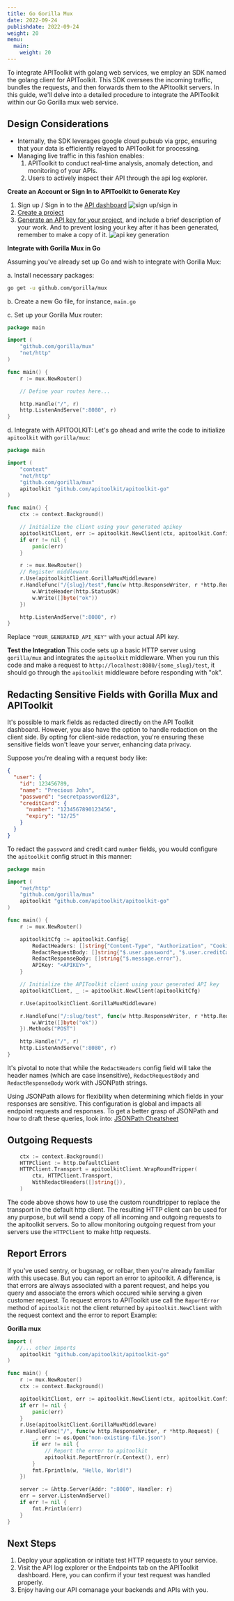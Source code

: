 ```yaml
---
title: Go Gorilla Mux
date: 2022-09-24
publishdate: 2022-09-24
weight: 20
menu:
  main:
    weight: 20
---
```


To integrate APIToolkit with golang web services, we employ an SDK named the golang client for APIToolkit. This SDK oversees the incoming traffic, bundles the requests, and then forwards them to the APItoolkit servers. In this guide, we'll delve into a detailed procedure to integrate the APIToolkit within our Go Gorilla mux web service.

## Design Considerations

- Internally, the SDK leverages google cloud pubsub via grpc, ensuring that your data is efficiently relayed to APIToolkit for processing.
- Managing live traffic in this fashion enables:
  1. APIToolkit to conduct real-time analysis, anomaly detection, and monitoring of your APIs.
  2. Users to actively inspect their API through the api log explorer.

**Create an Account or Sign In to APIToolkit to Generate Key**

1. Sign up / Sign in to the [API dashboard](https://app.apitoolkit.io)
   ![sign up/sign in](signin.png)
2. [Create a project](/docs/dashboard/creating-a-project/)
3. [Generate an API key for your project](/docs/dashboard/generating-api-keys), and include a brief description of your work. And to prevent losing your key after it has been generated, remember to make a copy of it.
   ![api key generation](api-key-generation.png)

**Integrate with Gorilla Mux in Go**

Assuming you've already set up Go and wish to integrate with Gorilla Mux:

a. Install necessary packages:

```bash
go get -u github.com/gorilla/mux
```

b. Create a new Go file, for instance, `main.go`

c. Set up your Gorilla Mux router:

```go
package main

import (
	"github.com/gorilla/mux"
	"net/http"
)

func main() {
	r := mux.NewRouter()

	// Define your routes here...

	http.Handle("/", r)
	http.ListenAndServe(":8080", r)
}
```

d. Integrate with APITOOLKIT:
Let's go ahead and write the code to initialize `apitoolkit` with `gorilla/mux`:

```go
package main

import (
	"context"
	"net/http"
	"github.com/gorilla/mux"
	apitoolkit "github.com/apitoolkit/apitoolkit-go"
)

func main() {
	ctx := context.Background()

	// Initialize the client using your generated apikey
	apitoolkitClient, err := apitoolkit.NewClient(ctx, apitoolkit.Config{APIKey: "<APIKEY>"})
	if err != nil {
		panic(err)
	}

	r := mux.NewRouter()
	// Register middleware
	r.Use(apitoolkitClient.GorillaMuxMiddleware)
	r.HandleFunc("/{slug}/test",func(w http.ResponseWriter, r *http.Request) {
		w.WriteHeader(http.StatusOK)
		w.Write([]byte("ok"))
	})

	http.ListenAndServe(":8080", r)
}
```

Replace `"YOUR_GENERATED_API_KEY"` with your actual API key.

**Test the Integration**
This code sets up a basic HTTP server using `gorilla/mux` and integrates the `apitoolkit` middleware. When you run this code and make a request to `http://localhost:8080/{some_slug}/test`, it should go through the `apitoolkit` middleware before responding with "ok".

## Redacting Sensitive Fields with Gorilla Mux and APIToolkit

It's possible to mark fields as redacted directly on the API Toolkit dashboard. However, you also have the option to handle redaction on the client side. By opting for client-side redaction, you're ensuring these sensitive fields won't leave your server, enhancing data privacy.

Suppose you're dealing with a request body like:

```json
{
  "user": {
    "id": 123456789,
    "name": "Precious John",
    "password": "secretpassword123",
    "creditCard": {
      "number": "1234567890123456",
      "expiry": "12/25"
    }
  }
}
```

To redact the `password` and credit card `number` fields, you would configure the `apitoolkit` config struct in this manner:

```go
package main

import (
	"net/http"
	"github.com/gorilla/mux"
	apitoolkit "github.com/apitoolkit/apitoolkit-go"
)

func main() {
	r := mux.NewRouter()

	apitoolkitCfg := apitoolkit.Config{
        RedactHeaders: []string{"Content-Type", "Authorization", "Cookies"}, // Redacting both request and response headers
        RedactRequestBody: []string{"$.user.password", "$.user.creditCard.number"},
        RedactResponseBody: []string{"$.message.error"},
        APIKey: "<APIKEY>",
    }

	// Initialize the APIToolkit client using your generated API key
	apitoolkitClient, _ := apitoolkit.NewClient(apitoolkitCfg)

	r.Use(apitoolkitClient.GorillaMuxMiddleware)

	r.HandleFunc("/:slug/test", func(w http.ResponseWriter, r *http.Request) {
		w.Write([]byte("ok"))
	}).Methods("POST")

	http.Handle("/", r)
	http.ListenAndServe(":8080", r)
}
```

It's pivotal to note that while the `RedactHeaders` config field will take the header names (which are case insensitive), `RedactRequestBody` and `RedactResponseBody` work with JSONPath strings.

Using JSONPath allows for flexibility when determining which fields in your responses are sensitive. This configuration is global and impacts all endpoint requests and responses. To get a better grasp of JSONPath and how to draft these queries, look into: [JSONPath Cheatsheet](https://lzone.de/cheat-sheet/JSONPath)

## Outgoing Requests

```go
    ctx := context.Background()
    HTTPClient := http.DefaultClient
    HTTPClient.Transport = apitoolkitClient.WrapRoundTripper(
        ctx, HTTPClient.Transport,
        WithRedactHeaders([]string{}),
    )

```

The code above shows how to use the custom roundtripper to replace the transport in the default http client.
The resulting HTTP client can be used for any purpose, but will send a copy of all incoming and outgoing requests
to the apitoolkit servers. So to allow monitoring outgoing request from your servers use the `HTTPClient` to make http requests.

## Report Errors

If you've used sentry, or bugsnag, or rollbar, then you're already familiar with this usecase.
But you can report an error to apitoolkit. A difference, is that errors are always associated with a parent request, and helps you query and associate the errors which occured while serving a given customer request. To request errors to APIToolkit use call the `ReportError` method of `apitoolkit` not the client returned by `apitoolkit.NewClient` with the request context and the error to report
Example:

**Gorilla mux**

```go
import (
   //... other imports
  	apitoolkit "github.com/apitoolkit/apitoolkit-go"
)

func main() {
	r := mux.NewRouter()
	ctx := context.Background()

	apitoolkitClient, err := apitoolkit.NewClient(ctx, apitoolkit.Config{APIKey: "<API_KEY>"})
	if err != nil {
		panic(err)
	}
	r.Use(apitoolkitClient.GorillaMuxMiddleware)
	r.HandleFunc("/", func(w http.ResponseWriter, r *http.Request) {
		_, err := os.Open("non-existing-file.json")
		if err != nil {
			// Report the error to apitoolkit
			apitoolkit.ReportError(r.Context(), err)
		}
		fmt.Fprintln(w, "Hello, World!")
	})

	server := &http.Server{Addr: ":8080", Handler: r}
	err = server.ListenAndServe()
	if err != nil {
		fmt.Println(err)
	}
}
```

## Next Steps

1. Deploy your application or initiate test HTTP requests to your service.
2. Visit the API log explorer or the Endpoints tab on the APIToolkit dashboard. Here, you can confirm if your test request was handled properly.
3. Enjoy having our API comanage your backends and APIs with you.
